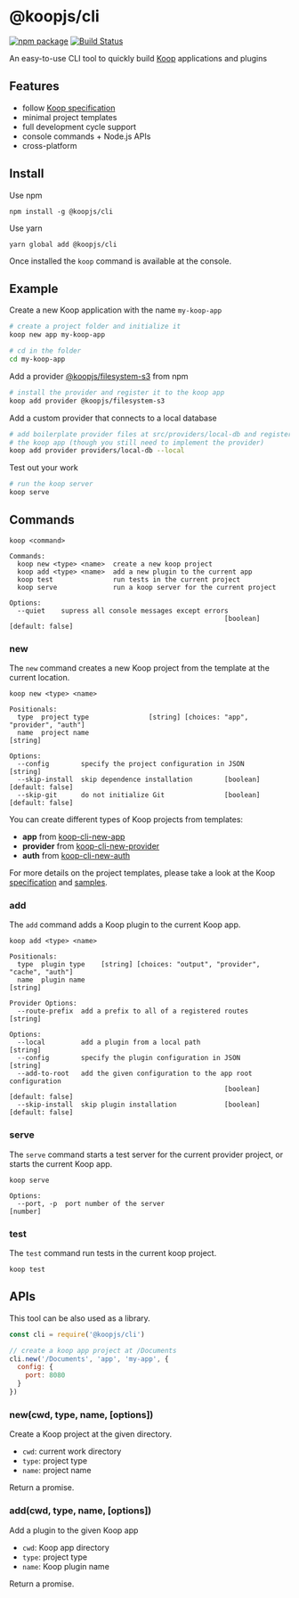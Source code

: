 # @koopjs/cli

[![npm package](https://img.shields.io/npm/v/@koopjs/cli.svg)](https://www.npmjs.com/package/@koopjs/cli) [![Build Status](https://travis-ci.org/koopjs/koop-cli.svg?branch=master)](https://travis-ci.org/koopjs/koop-cli)

An easy-to-use CLI tool to quickly build [Koop](https://github.com/koopjs/koop) applications and plugins

## Features

* follow [Koop specification](https://koopjs.github.io/docs/usage/koop-core)
* minimal project templates
* full development cycle support
* console commands + Node.js APIs
* cross-platform

## Install

Use npm

```
npm install -g @koopjs/cli
```

Use yarn

```
yarn global add @koopjs/cli
```

Once installed the `koop` command is available at the console.

## Example

Create a new Koop application with the name `my-koop-app`

``` bash
# create a project folder and initialize it
koop new app my-koop-app

# cd in the folder
cd my-koop-app
```

Add a provider [@koopjs/filesystem-s3](https://github.com/koopjs/koop-filesystem-s3) from npm

``` bash
# install the provider and register it to the koop app
koop add provider @koopjs/filesystem-s3
```

Add a custom provider that connects to a local database

``` bash
# add boilerplate provider files at src/providers/local-db and register it to
# the koop app (though you still need to implement the provider)
koop add provider providers/local-db --local
```

Test out your work

``` bash
# run the koop server
koop serve
```

## Commands

```
koop <command>

Commands:
  koop new <type> <name>  create a new koop project
  koop add <type> <name>  add a new plugin to the current app
  koop test               run tests in the current project
  koop serve              run a koop server for the current project

Options:
  --quiet    supress all console messages except errors
                                                      [boolean] [default: false]
```

### new

The `new` command creates a new Koop project from the template at the current location.

```
koop new <type> <name>

Positionals:
  type  project type               [string] [choices: "app", "provider", "auth"]
  name  project name                                                    [string]

Options:
  --config        specify the project configuration in JSON             [string]
  --skip-install  skip dependence installation        [boolean] [default: false]
  --skip-git      do not initialize Git               [boolean] [default: false]
```

You can create different types of Koop projects from templates:
* **app** from [koop-cli-new-app](https://github.com/koopjs/koop-cli/tree/master/src/templates/app/project)
* **provider** from [koop-cli-new-provider](https://github.com/koopjs/koop-cli/tree/master/src/templates/provider/project)
* **auth** from [koop-cli-new-auth](https://github.com/koopjs/koop-cli/tree/master/src/templates/auth/project)

For more details on the project templates, please take a look at the Koop [specification](https://koopjs.github.io/docs/usage/koop-core) and [samples](https://github.com/koopjs?utf8=%E2%9C%93&q=sample).

### add

The `add` command adds a Koop plugin to the current Koop app.

```
koop add <type> <name>

Positionals:
  type  plugin type    [string] [choices: "output", "provider", "cache", "auth"]
  name  plugin name                                                     [string]

Provider Options:
  --route-prefix  add a prefix to all of a registered routes            [string]

Options:
  --local         add a plugin from a local path                      [string]
  --config        specify the plugin configuration in JSON              [string]
  --add-to-root   add the given configuration to the app root configuration
                                                      [boolean] [default: false]
  --skip-install  skip plugin installation            [boolean] [default: false]
```

### serve

The `serve` command starts a test server for the current provider project, or starts the current Koop app.

```
koop serve

Options:
  --port, -p  port number of the server                                 [number]
```

### test

The `test` command run tests in the current koop project.

```
koop test
```

## APIs

This tool can be also used as a library.

``` javascript
const cli = require('@koopjs/cli')

// create a koop app project at /Documents
cli.new('/Documents', 'app', 'my-app', {
  config: {
    port: 8080
  }
})
```

### new(cwd, type, name, \[options\])

Create a Koop project at the given directory.

* `cwd`: current work directory
* `type`: project type
* `name`: project name

Return a promise.

### add(cwd, type, name, \[options\])

Add a plugin to the given Koop app

* `cwd`: Koop app directory
* `type`: project type
* `name`: Koop plugin name

Return a promise.
